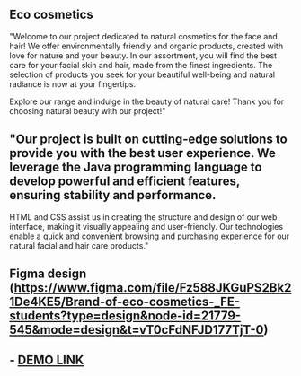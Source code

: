 ## Eco cosmetics
"Welcome to our project dedicated to natural cosmetics for the face and hair! We offer environmentally friendly and organic products, created with love for nature and your beauty. In our assortment, you will find the best care for your facial skin and hair, made from the finest ingredients. The selection of products you seek for your beautiful well-being and natural radiance is now at your fingertips.

Explore our range and indulge in the beauty of natural care! Thank you for choosing natural beauty with our project!"

## "Our project is built on cutting-edge solutions to provide you with the best user experience. We leverage the Java programming language to develop powerful and efficient features, ensuring stability and performance.

HTML and CSS assist us in creating the structure and design of our web interface, making it visually appealing and user-friendly. Our technologies enable a quick and convenient browsing and purchasing experience for our natural facial and hair care products."

## Figma design  (https://www.figma.com/file/Fz588JKGuPS2Bk21De4KE5/Brand-of-eco-cosmetics-_FE-students?type=design&node-id=21779-545&mode=design&t=vT0cFdNFJD177TjT-0)

   ## - [DEMO LINK](https://Viktoriia6666.github.io/Eco_cosmetics_landing/)
